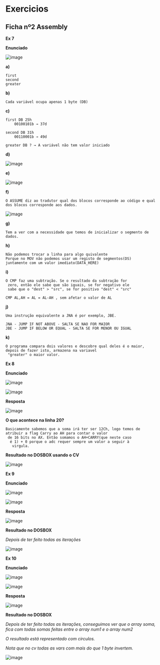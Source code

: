 # Exercicios

## Ficha nº2 Assembly


__Ex 7__


__Enunciado__

![image](https://user-images.githubusercontent.com/12052283/80863874-10dae800-8c77-11ea-8937-8566c68f118c.png)



__a)__

    first
    second
    greater

__b)__

    Cada variável ocupa apenas 1 byte (DB)

__c)__

    first DB 25h
        00100101b → 37d

    second DB 31h
        00110001b → 49d

    greater DB ? → A variável não tem valor iniciado

__d)__

![image](https://user-images.githubusercontent.com/12052283/80863988-a8d8d180-8c77-11ea-87b3-5c8fd57308e5.png)

__e)__

![image](https://user-images.githubusercontent.com/12052283/80864096-37e5e980-8c78-11ea-8e84-ed29db0a7dd5.png)

__f)__

    O ASSUME diz ao tradutor qual dos blocos corresponde ao código e qual dos blocos corresponde aos dados.

![image](https://user-images.githubusercontent.com/12052283/80864169-e2f6a300-8c78-11ea-8bf5-7adb1eba5b87.png)


__g)__

    Tem a ver com a necessidade que temos de inicializar o segmento de dados.

__h)__

    Não podemos trocar a linha para algo quivalente
    Porque no MOV não podemos usar um registo de segmentos(DS)
    juntamente com um valor imediato(DATA_HERE)


__i)__

    O CMP faz uma subtração. Se o resultado da subtração for
     zero, então ele sabe que são iguais, se for negativo ele
     sabe que o "dest" > "src", se for positivo "dest" < "src"

    CMP AL,AH = AL = AL-AH , sem afetar o valor de AL


__j)__

    Uma instrução equivalente a JNA é por exemplo, JBE.

    JNA - JUMP IF NOT ABOVE - SALTA SE NAO FOR MAIOR
    JBE - JUMP IF BELOW OR EQUAL - SALTA SE FOR MENOR OU IGUAL


__k)__

    O programa compara dois valores e descobre qual deles é o maior, depois de fazer isto, armazena na variavel
     "greater" o maior valor.


__Ex 8__

__Enunciado__

![image](https://user-images.githubusercontent.com/12052283/80864381-243b8280-8c7a-11ea-99b8-c9a30e92f7f8.png)


![image](https://user-images.githubusercontent.com/12052283/80864904-c01abd80-8c7d-11ea-8156-99eef92eb848.png)

__Resposta__

![image](https://user-images.githubusercontent.com/12052283/80865207-b6925500-8c7f-11ea-8d8a-ddd708bafc69.png)


__O que acontece na linha 20?__

    Basicamente sabemos que a soma irá ter ser 12Ch, logo temos de atribuir a flag Carry ao AH para contar o valor
     de 16 bits no AX. Então somamos o AH+CARRY(que neste caso
      é 1) + 0 porque o adc requer sempre um valor a seguir à
       virgula.

__Resultado no DOSBOX usando o CV__

![image](https://user-images.githubusercontent.com/12052283/80865254-02dd9500-8c80-11ea-8f1f-b467de1c2fef.png)


__Ex 9__


__Enunciado__

![image](https://user-images.githubusercontent.com/12052283/81513527-b39b0280-9318-11ea-9ec3-e490021d6490.png)

![image](https://user-images.githubusercontent.com/12052283/81513557-e1804700-9318-11ea-8e69-8f150496abce.png)


__Resposta__

![image](https://user-images.githubusercontent.com/12052283/81513637-476cce80-9319-11ea-9e33-baaa2a49e1f4.png)

__Resultado no DOSBOX__

*Depois de ter feito todas as iterações*

![image](https://user-images.githubusercontent.com/12052283/81513716-ef829780-9319-11ea-8cf6-95bedc7b2d5c.png)


__Ex 10__


__Enunciado__

![image](https://user-images.githubusercontent.com/12052283/81513740-0cb76600-931a-11ea-9d13-cc2c489c17c9.png)

![image](https://user-images.githubusercontent.com/12052283/81513752-20fb6300-931a-11ea-990c-5e63591092da.png)

__Resposta__

![image](https://user-images.githubusercontent.com/12052283/81587126-1d152280-93a6-11ea-829c-3e884db44512.png)



__Resultado no DOSBOX__

*Depois de ter feito todas as iterações, conseguimos ver que o array soma, fica com todas somas feitas entre o array num1 e o array num2*

*O resultado está representado com circulos.*

*Nota que no cv todas as vars com mais do que 1 byte invertem.*

![image](https://user-images.githubusercontent.com/12052283/81586800-a0824400-93a5-11ea-8cce-772855ef96a9.png)
